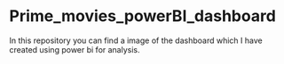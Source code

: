 # Prime_movies_powerBI_dashboard
In this  repository you can find a image of the dashboard which I have created using power bi for analysis.
